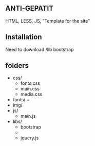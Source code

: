 
## ANTI-GEPATIT
HTML, LESS, JS, "Template for the site"

## Installation
Need to download /lib bootstrap

## folders
* css/
  + fonts.css
  + main.css
  + media.css
* fonts/
  + 
* img/
* js/
  + main.js
* libs/
  + bootstrap
  + 
  + jquery.js